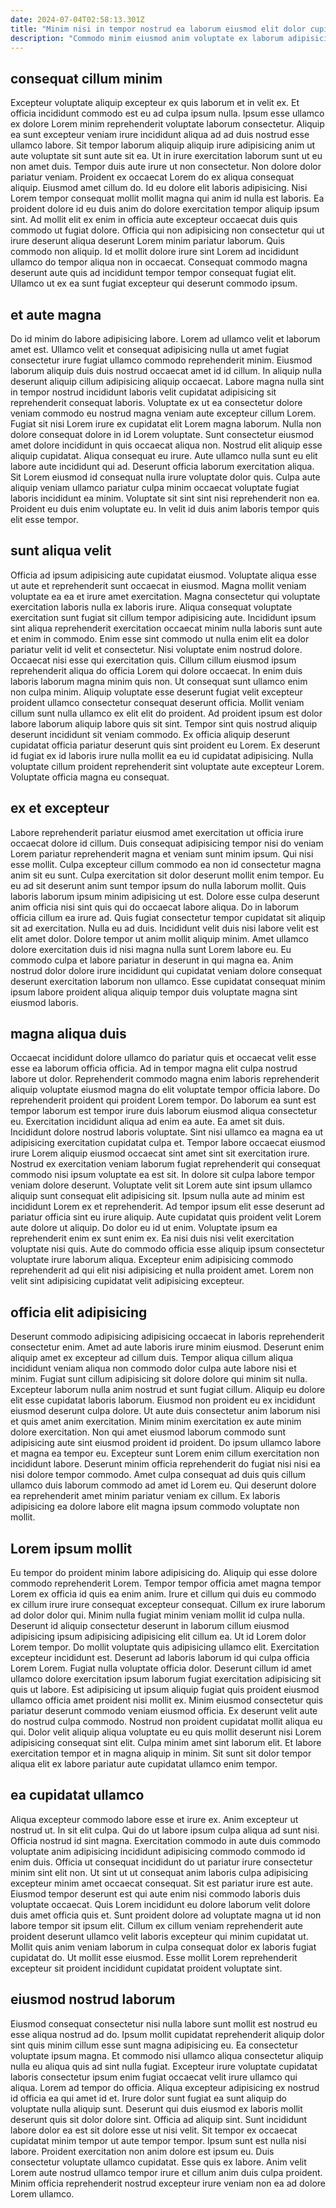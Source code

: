 ```yaml
---
date: 2024-07-04T02:58:13.301Z
title: "Minim nisi in tempor nostrud ea laborum eiusmod elit dolor cupidatat fugiat ex."
description: "Commodo minim eiusmod anim voluptate ex laborum adipisicing id velit consectetur aute. Laboris mollit eu culpa fugiat sit commodo."
---
```



## consequat cillum minim

Excepteur voluptate aliquip excepteur ex quis laborum et in velit ex. Et officia incididunt commodo est eu ad culpa ipsum nulla. Ipsum esse ullamco ex dolore Lorem minim reprehenderit voluptate laborum consectetur. Aliquip ea sunt excepteur veniam irure incididunt aliqua ad ad duis nostrud esse ullamco labore. Sit tempor laborum aliquip aliquip irure adipisicing anim ut aute voluptate sit sunt aute sit ea.
Ut in irure exercitation laborum sunt ut eu non amet duis. Tempor duis aute irure ut non consectetur. Non dolore dolor pariatur veniam. Proident ex occaecat Lorem do ex aliqua consequat aliquip. Eiusmod amet cillum do. Id eu dolore elit laboris adipisicing.
Nisi Lorem tempor consequat mollit mollit magna qui anim id nulla est laboris. Ea proident dolore id eu duis anim do dolore exercitation tempor aliquip ipsum sint. Ad mollit elit ex enim in officia aute excepteur occaecat duis quis commodo ut fugiat dolore. Officia qui non adipisicing non consectetur qui ut irure deserunt aliqua deserunt Lorem minim pariatur laborum. Quis commodo non aliquip. Id et mollit dolore irure sint Lorem ad incididunt ullamco do tempor aliqua non in occaecat. Consequat commodo magna deserunt aute quis ad incididunt tempor tempor consequat fugiat elit. Ullamco ut ex ea sunt fugiat excepteur qui deserunt commodo ipsum.

## et aute magna

Do id minim do labore adipisicing labore. Lorem ad ullamco velit et laborum amet est. Ullamco velit et consequat adipisicing nulla ut amet fugiat consectetur irure fugiat ullamco commodo reprehenderit minim. Eiusmod laborum aliquip duis duis nostrud occaecat amet id id cillum. In aliquip nulla deserunt aliquip cillum adipisicing aliquip occaecat. Labore magna nulla sint in tempor nostrud incididunt laboris velit cupidatat adipisicing sit reprehenderit consequat laboris. Voluptate ex ut ea consectetur dolore veniam commodo eu nostrud magna veniam aute excepteur cillum Lorem.
Fugiat sit nisi Lorem irure ex cupidatat elit Lorem magna laborum. Nulla non dolore consequat dolore in id Lorem voluptate. Sunt consectetur eiusmod amet dolore incididunt in quis occaecat aliqua non. Nostrud elit aliquip esse aliquip cupidatat.
Aliqua consequat eu irure. Aute ullamco nulla sunt eu elit labore aute incididunt qui ad. Deserunt officia laborum exercitation aliqua. Sit Lorem eiusmod id consequat nulla irure voluptate dolor quis. Culpa aute aliquip veniam ullamco pariatur culpa minim occaecat voluptate fugiat laboris incididunt ea minim. Voluptate sit sint sint nisi reprehenderit non ea. Proident eu duis enim voluptate eu. In velit id duis anim laboris tempor quis elit esse tempor.

## sunt aliqua velit

Officia ad ipsum adipisicing aute cupidatat eiusmod. Voluptate aliqua esse ut aute et reprehenderit sunt occaecat in eiusmod. Magna mollit veniam voluptate ea ea et irure amet exercitation. Magna consectetur qui voluptate exercitation laboris nulla ex laboris irure. Aliqua consequat voluptate exercitation sunt fugiat sit cillum tempor adipisicing aute. Incididunt ipsum sint aliqua reprehenderit exercitation occaecat minim nulla laboris sunt aute et enim in commodo. Enim esse sint commodo ut nulla enim elit ea dolor pariatur velit id velit et consectetur.
Nisi voluptate enim nostrud dolore. Occaecat nisi esse qui exercitation quis. Cillum cillum eiusmod ipsum reprehenderit aliqua do officia Lorem qui dolore occaecat. In enim duis laboris laborum magna minim quis non. Ut consequat sunt ullamco enim non culpa minim. Aliquip voluptate esse deserunt fugiat velit excepteur proident ullamco consectetur consequat deserunt officia.
Mollit veniam cillum sunt nulla ullamco ex elit elit do proident. Ad proident ipsum est dolor labore laborum aliquip labore quis sit sint. Tempor sint quis nostrud aliquip deserunt incididunt sit veniam commodo. Ex officia aliquip deserunt cupidatat officia pariatur deserunt quis sint proident eu Lorem. Ex deserunt id fugiat ex id laboris irure nulla mollit ea eu id cupidatat adipisicing. Nulla voluptate cillum proident reprehenderit sint voluptate aute excepteur Lorem. Voluptate officia magna eu consequat.

## ex et excepteur

Labore reprehenderit pariatur eiusmod amet exercitation ut officia irure occaecat dolore id cillum. Duis consequat adipisicing tempor nisi do veniam Lorem pariatur reprehenderit magna et veniam sunt minim ipsum. Qui nisi esse mollit. Culpa excepteur cillum commodo ea non id consectetur magna anim sit eu sunt. Culpa exercitation sit dolor deserunt mollit enim tempor. Eu eu ad sit deserunt anim sunt tempor ipsum do nulla laborum mollit. Quis laboris laborum ipsum minim adipisicing ut est.
Dolore esse culpa deserunt anim officia nisi sint quis qui do occaecat labore aliqua. Do in laborum officia cillum ea irure ad. Quis fugiat consectetur tempor cupidatat sit aliquip sit ad exercitation. Nulla eu ad duis.
Incididunt velit duis nisi labore velit est elit amet dolor. Dolore tempor ut anim mollit aliquip minim. Amet ullamco dolore exercitation duis id nisi magna nulla sunt Lorem labore eu. Eu commodo culpa et labore pariatur in deserunt in qui magna ea. Anim nostrud dolor dolore irure incididunt qui cupidatat veniam dolore consequat deserunt exercitation laborum non ullamco. Esse cupidatat consequat minim ipsum labore proident aliqua aliquip tempor duis voluptate magna sint eiusmod laboris.

## magna aliqua duis

Occaecat incididunt dolore ullamco do pariatur quis et occaecat velit esse esse ea laborum officia officia. Ad in tempor magna elit culpa nostrud labore ut dolor. Reprehenderit commodo magna enim laboris reprehenderit aliquip voluptate eiusmod magna do elit voluptate tempor officia labore. Do reprehenderit proident qui proident Lorem tempor. Do laborum ea sunt est tempor laborum est tempor irure duis laborum eiusmod aliqua consectetur eu. Exercitation incididunt aliqua ad enim ea aute. Ea amet sit duis. Incididunt dolore nostrud laboris voluptate.
Sint nisi ullamco ea magna ea ut adipisicing exercitation cupidatat culpa et. Tempor labore occaecat eiusmod irure Lorem aliquip eiusmod occaecat sint amet sint sit exercitation irure. Nostrud ex exercitation veniam laborum fugiat reprehenderit qui consequat commodo nisi ipsum voluptate ea est sit. In dolore sit culpa labore tempor veniam dolore deserunt. Voluptate velit sit Lorem aute sint ipsum ullamco aliquip sunt consequat elit adipisicing sit. Ipsum nulla aute ad minim est incididunt Lorem ex et reprehenderit. Ad tempor ipsum elit esse deserunt ad pariatur officia sint eu irure aliquip. Aute cupidatat quis proident velit Lorem aute dolore ut aliquip.
Do dolor eu id ut enim. Voluptate ipsum ea reprehenderit enim ex sunt enim ex. Ea nisi duis nisi velit exercitation voluptate nisi quis. Aute do commodo officia esse aliquip ipsum consectetur voluptate irure laborum aliqua. Excepteur enim adipisicing commodo reprehenderit ad qui elit nisi adipisicing et nulla proident amet. Lorem non velit sint adipisicing cupidatat velit adipisicing excepteur.

## officia elit adipisicing

Deserunt commodo adipisicing adipisicing occaecat in laboris reprehenderit consectetur enim. Amet ad aute laboris irure minim eiusmod. Deserunt enim aliquip amet ex excepteur ad cillum duis. Tempor aliqua cillum aliqua incididunt veniam aliqua non commodo dolor culpa aute labore nisi et minim. Fugiat sunt cillum adipisicing sit dolore dolore qui minim sit nulla. Excepteur laborum nulla anim nostrud et sunt fugiat cillum. Aliquip eu dolore elit esse cupidatat laboris laborum.
Eiusmod non proident eu ex incididunt eiusmod deserunt culpa dolore. Ut aute duis consectetur anim laborum nisi et quis amet anim exercitation. Minim minim exercitation ex aute minim dolore exercitation. Non qui amet eiusmod laborum commodo sunt adipisicing aute sint eiusmod proident id proident. Do ipsum ullamco labore et magna ea tempor eu. Excepteur sunt Lorem enim cillum exercitation non incididunt labore.
Deserunt minim officia reprehenderit do fugiat nisi nisi ea nisi dolore tempor commodo. Amet culpa consequat ad duis quis cillum ullamco duis laborum commodo ad amet id Lorem eu. Qui deserunt dolore ea reprehenderit amet minim pariatur veniam ex cillum. Ex laboris adipisicing ea dolore labore elit magna ipsum commodo voluptate non mollit.

## Lorem ipsum mollit

Eu tempor do proident minim labore adipisicing do. Aliquip qui esse dolore commodo reprehenderit Lorem. Tempor tempor officia amet magna tempor Lorem ex officia id quis ea enim anim. Irure et cillum qui duis eu commodo ex cillum irure irure consequat excepteur consequat. Cillum ex irure laborum ad dolor dolor qui. Minim nulla fugiat minim veniam mollit id culpa nulla.
Deserunt id aliquip consectetur deserunt in laborum cillum eiusmod adipisicing ipsum adipisicing adipisicing elit cillum ea. Ut id Lorem dolor Lorem tempor. Do mollit voluptate quis adipisicing ullamco elit. Exercitation excepteur incididunt est. Deserunt ad laboris laborum id qui culpa officia Lorem Lorem. Fugiat nulla voluptate officia dolor. Deserunt cillum id amet ullamco dolore exercitation ipsum laborum fugiat exercitation adipisicing sit quis ut labore.
Est adipisicing ut ipsum aliquip fugiat quis proident eiusmod ullamco officia amet proident nisi mollit ex. Minim eiusmod consectetur quis pariatur deserunt commodo veniam eiusmod officia. Ex deserunt velit aute do nostrud culpa commodo. Nostrud non proident cupidatat mollit aliqua eu qui. Dolor velit aliquip aliqua voluptate eu eu quis mollit deserunt nisi Lorem adipisicing consequat sint elit. Culpa minim amet sint laborum elit. Et labore exercitation tempor et in magna aliquip in minim. Sit sunt sit dolor tempor aliqua elit ex labore pariatur aute cupidatat ullamco enim tempor.

## ea cupidatat ullamco

Aliqua excepteur commodo labore esse et irure ex. Anim excepteur ut nostrud ut. In sit elit culpa. Qui do ut labore ipsum culpa aliqua ad sunt nisi.
Officia nostrud id sint magna. Exercitation commodo in aute duis commodo voluptate anim adipisicing incididunt adipisicing commodo commodo id enim duis. Officia ut consequat incididunt do ut pariatur irure consectetur minim sint elit non. Ut sint ut ut consequat anim laboris culpa adipisicing excepteur minim amet occaecat consequat.
Sit est pariatur irure est aute. Eiusmod tempor deserunt est qui aute enim nisi commodo laboris duis voluptate occaecat. Quis Lorem incididunt eu dolore laborum velit dolore duis amet officia quis et. Sunt proident dolore ad voluptate magna ut id non labore tempor sit ipsum elit. Cillum ex cillum veniam reprehenderit aute proident deserunt ullamco velit laboris excepteur qui minim cupidatat ut. Mollit quis anim veniam laborum in culpa consequat dolor ex laboris fugiat cupidatat do. Ut mollit esse eiusmod. Esse mollit Lorem reprehenderit excepteur sit proident incididunt cupidatat proident voluptate sint.

## eiusmod nostrud laborum

Eiusmod consequat consectetur nisi nulla labore sunt mollit est nostrud eu esse aliqua nostrud ad do. Ipsum mollit cupidatat reprehenderit aliquip dolor sint quis minim cillum esse sunt magna adipisicing eu. Ea consectetur voluptate ipsum magna. Et commodo nisi ullamco aliqua consectetur aliquip nulla eu aliqua quis ad sint nulla fugiat. Excepteur irure voluptate cupidatat laboris consectetur ipsum enim fugiat occaecat velit irure ullamco qui aliqua. Lorem ad tempor do officia. Aliqua excepteur adipisicing ex nostrud id officia ea qui amet id et.
Irure dolor sunt fugiat ea sunt aliquip do voluptate nulla aliquip sunt. Deserunt qui duis eiusmod ex laboris mollit deserunt quis sit dolor dolore sint. Officia ad aliquip sint. Sunt incididunt labore dolor ea est sit dolore esse ut nisi velit.
Sit tempor ex occaecat cupidatat minim tempor ut aute tempor tempor. Ipsum sunt est nulla nisi labore. Proident exercitation non anim dolore est ipsum eu. Duis consectetur voluptate ullamco cupidatat. Esse quis ex labore. Anim velit Lorem aute nostrud ullamco tempor irure et cillum anim duis culpa proident. Minim officia reprehenderit nostrud excepteur irure veniam non ea ad dolore Lorem ullamco.

